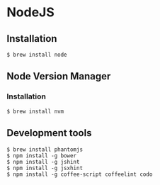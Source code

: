 # NodeJS

## Installation

```ShellSession
$ brew install node
```

## Node Version Manager

### Installation

```ShellSession
$ brew install nvm
```

## Development tools

```ShellSession
$ brew install phantomjs
$ npm install -g bower
$ npm install -g jshint
$ npm install -g jsxhint
$ npm install -g coffee-script coffeelint codo
```
